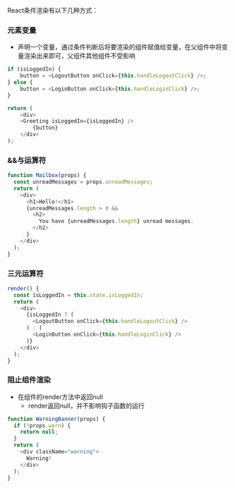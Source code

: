 React条件渲染有以下几种方式：

### 元素变量
- 声明一个变量，通过条件判断后将要渲染的组件赋值给变量，在父组件中将变量渲染出来即可，父组件其他组件不受影响
```js
if (isLoggedIn) {
    button = <LogoutButton onClick={this.handleLogoutClick} />;
} else {
    button = <LoginButton onClick={this.handleLoginClick} />;
}

return (
    <div>
    <Greeting isLoggedIn={isLoggedIn} />
        {button}
    </div>
);
```
### &&与运算符
```js
function Mailbox(props) {
  const unreadMessages = props.unreadMessages;
  return (
    <div>
      <h1>Hello!</h1>
      {unreadMessages.length > 0 &&
        <h2>
          You have {unreadMessages.length} unread messages.
        </h2>
      }
    </div>
  );
}
```
### 三元运算符
```js
render() {
  const isLoggedIn = this.state.isLoggedIn;
  return (
    <div>
      {isLoggedIn ? (
        <LogoutButton onClick={this.handleLogoutClick} />
      ) : (
        <LoginButton onClick={this.handleLoginClick} />
      )}
    </div>
  );
}
```
### 阻止组件渲染
- 在组件的render方法中返回null
  - render返回null，并不影响钩子函数的运行
```js
function WarningBanner(props) {
  if (!props.warn) {
    return null;
  }
  return (
    <div className="warning">
      Warning!
    </div>
  );
}
```